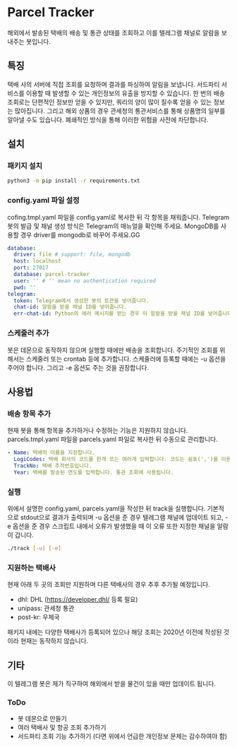 # Parcel Tracker

해외에서 발송된 택배의 배송 및 통관 상태를 조회하고 이를 텔레그램 채널로 알람을 보내주는 봇입니다.

## 특징

택배 사의 서버에 직접 조회를 요청하며 결과를 파싱하여 알림을 보냅니다. 서드파티 서비스를 이용할 때 발생할 수 있는 개인정보의 유출을 방지할 수 있습니다. 한 번의 배송 조회로는 단편적인 정보만 얻을 수 있지만, 쿼리의 양이 많이 질수록 얻을 수 있는 정보는 많아집니다. 그리고 해외 상품의 경우 관세청의 통관서비스를 통해 상품명의 일부를 알아낼 수도 있습니다. 폐쇄적인 방식을 통해 이러한 위험을 사전에 차단합니다.

## 설치

### 패키지 설치

```bash
python3 -m pip install -r requirements.txt
```

### config.yaml 파일 설정

cofing.tmpl.yaml 파일을 config.yaml로 복사한 뒤 각 항목을 채워줍니다. Telegram 봇의 발급 및 채널 생성 방식은 Telegram의 매뉴얼을 확인해 주세요. MongoDB를 사용할 경우 driver를 mongodb로 바꾸어 주세요.GG
```yaml
database:
  driver: file # support: file, mongodb
  host: localhost
  port: 27017
  database: parcel-tracker
  user: '' # '' mean no authentication required
  pwd: ''
telegram:
  token: Telegram에서 생성한 봇의 토큰을 넣어줍니다.
  chat-id: 알람을 받을 채널 ID를 넣어줍니다.
  err-chat-id: Python의 에러 메시지를 받는 경우 이 알람을 받을 채널 ID를 넣어줍니다.
```

### 스케줄러 추가

봇은 데몬으로 동작하지 않으며 실행할 때에만 배송을 조회합니다. 주기적인 조회를 위해서는 스케줄러 또는 crontab 등에 추가합니다. 스케줄러에 등록할 때에는 -u 옵션을 주어야 합니다. 그리고 -e 옵션도 주는 것을 권장합니다.

## 사용법

### 배송 항목 추가

현재 봇을 통해 항목을 추가하거나 수정하는 기능은 지원하지 않습니다. parcels.tmpl.yaml 파일을 parcels.yaml 파일로 복사한 뒤 수동으로 관리합니다.

```yaml
- Name: 택배의 이름을 지정합니다.
  LogiCodes: 택배 회사의 코드를 한개 또는 여러개 입력합니다. 코도는 쉼표(',')를 이용하여 구분합니다. 지원하는 코드는 -l 명령으로 확인할 수 있습니다.
  TrackNo: 택배 추적번호입니다.
  Year: 택배를 발송된 연도를 입력합니다. 통관 조회에 사용됩니다.
```

### 실행

위에서 설명한 config.yaml, parcels.yaml을 작성한 뒤 track을 실행합니다. 기본적으로 stdout으로 결과가 출력되며 -u 옵션을 준 경우 텔레그램 채널에 업데이트 되고, -e 옵션을 준 경우 스크립트 내에서 오류가 발생했을 때 이 오류 또한 지정한 채널을 알람이 갑니다.

```bash
./track [-u] [-e]
```

### 지원하는 택배사

현재 아래 두 곳의 조회만 지원하며 다른 택배사의 경우 추후 추가될 예정입니다.

* dhl: DHL (https://developer.dhl/ 등록 필요)
* unipass: 관세청 통관
* post-kr: 우체국

패키지 내에는 다양한 택배사가 등록되어 있으나 해당 조회는 2020년 이전에 작성된 것이라 현재는 동작하지 않습니다.

## 기타

이 텔레그램 봇은 제가 직구하여 해외에서 받을 물건이 있을 때만 업데이트 됩니다.

### ToDo

* 봇 데몬으로 만들기
* 여러 택배사 및 항공 조회 추가하기
* 서드파티 조회 기능 추가하기 (다면 위에서 언급한 개인정보 문제는 감수하여야 함)
